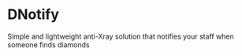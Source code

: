 # DNotify
Simple and lightweight anti-Xray solution that notifies your staff when someone finds diamonds
